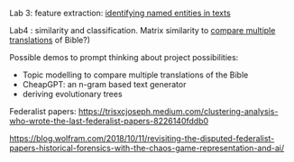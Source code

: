 

Lab 3: feature extraction: 
[identifying named entities in texts](./lab3/?)

Lab4 : similarity and classification.  Matrix similarity to [compare multiple translations](./lab4/) of Bible?)

Possible demos to prompt thinking about project possibilities:

- Topic modelling to compare multiple translations of the Bible
- CheapGPT: an n-gram based text generator
- deriving evolutionary trees




Federalist papers: https://trisxcjoseph.medium.com/clustering-analysis-who-wrote-the-last-federalist-papers-8226140fddb0

https://blog.wolfram.com/2018/10/11/revisiting-the-disputed-federalist-papers-historical-forensics-with-the-chaos-game-representation-and-ai/
